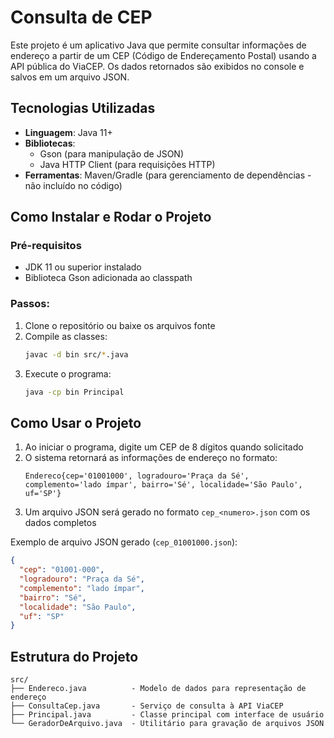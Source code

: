# Consulta de CEP

Este projeto é um aplicativo Java que permite consultar informações de endereço a partir de um CEP (Código de Endereçamento Postal) usando a API pública do ViaCEP. Os dados retornados são exibidos no console e salvos em um arquivo JSON.

## Tecnologias Utilizadas

- **Linguagem**: Java 11+
- **Bibliotecas**:
    - Gson (para manipulação de JSON)
    - Java HTTP Client (para requisições HTTP)
- **Ferramentas**: Maven/Gradle (para gerenciamento de dependências - não incluído no código)

## Como Instalar e Rodar o Projeto

### Pré-requisitos
- JDK 11 ou superior instalado
- Biblioteca Gson adicionada ao classpath

### Passos:
1. Clone o repositório ou baixe os arquivos fonte
2. Compile as classes:
   ```bash
   javac -d bin src/*.java
   ```
3. Execute o programa:
   ```bash
   java -cp bin Principal
   ```

## Como Usar o Projeto

1. Ao iniciar o programa, digite um CEP de 8 dígitos quando solicitado
2. O sistema retornará as informações de endereço no formato:
   ```
   Endereco{cep='01001000', logradouro='Praça da Sé', complemento='lado ímpar', bairro='Sé', localidade='São Paulo', uf='SP'}
   ```
3. Um arquivo JSON será gerado no formato `cep_<numero>.json` com os dados completos

Exemplo de arquivo JSON gerado (`cep_01001000.json`):
```json
{
  "cep": "01001-000",
  "logradouro": "Praça da Sé",
  "complemento": "lado ímpar",
  "bairro": "Sé",
  "localidade": "São Paulo",
  "uf": "SP"
}
```

## Estrutura do Projeto

```
src/
├── Endereco.java          - Modelo de dados para representação de endereço
├── ConsultaCep.java       - Serviço de consulta à API ViaCEP
├── Principal.java         - Classe principal com interface de usuário
└── GeradorDeArquivo.java  - Utilitário para gravação de arquivos JSON
```
